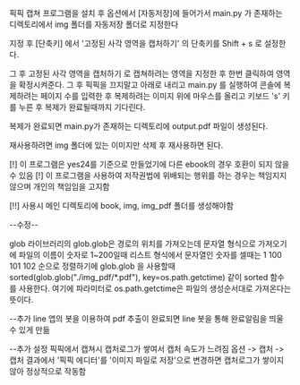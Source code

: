 픽픽 캡쳐 프로그램을 설치 후
옵션에서 [자동저장]에 들어가서 main.py 가 존재하는 디렉토리에서 img 폴더를 자동저장 폴더로 지정한다

지정 후 [단축키] 에서 '고정된 사각 영역을 캡처하기' 의 단축키를 Shift + s 로 설정한다.

그 후 고정된 사각 영역을 캡처하기 로 캡쳐하려는 영역을 지정한 후 한번 클릭하여 영역을 확정시켜준다.
그 후 픽픽을 끄지말고 아래로 내리고 main.py 를 실행하여 콘솔에 복제하려는 페이지 수를 입력한 후 
복제하려는 이미지 위에 마우스를 올리고 키보드 's' 키를 누른 후 복제가 완료될때까지 기다린다.

복제가 완료되면 main.py가 존재하는 디렉토리에 output.pdf 파일이 생성된다.

재사용하려면 img 폴더에 있는 이미지만 삭제 후 재사용하면 된다.


[!] 이 프로그램은  yes24를 기준으로 만들었기에 다른 ebook의 경우 호환이 되지 않을 수 있음
[!] 이 프로그램을 사용하여 저작권법에 위배되는 행위를 하는 경우는 책임지지않으며 개인의 책임임을 고지함 

[!!] 사용시 메인 디렉토리에 book, img, img_pdf 폴더를 생성해야함


--수정--

glob 라이브러리의 glob.glob은 경로의 위치를 가져오는데 문자열 형식으로 가져오기에 파일의 이름이 숫자로 1~200일때 리스트 형식에서 문자열인 숫자를 셀때는 1 100 101 102 순으로 정렬하기에 
glob.glob 을 사용할때 sorted(glob.glob("./img_pdf/*.pdf"), key=os.path.getctime) 같이 sorted 함수를 사용한다. 여기에 파라미터로 os.path.getctime은 파일의 생성순서대로 가져온다는 뜻이다.

--추가
line 앱의 봇을 이용하여 pdf 추출이 완료되면 line 봇을 통해 완료알림을 띄울 수 있게 만듦


--추가 설정 
픽픽에서 캡쳐시 캡처로그가 쌓여서 캡처 속도가 느려짐
옵션 -> 캡처 -> 캡처 결과에서 '픽픽 에디터'를 '이미지 파일로 저장'으로 변경하면
캡처로그가 쌓이지 않아 정상적으로 작동함
